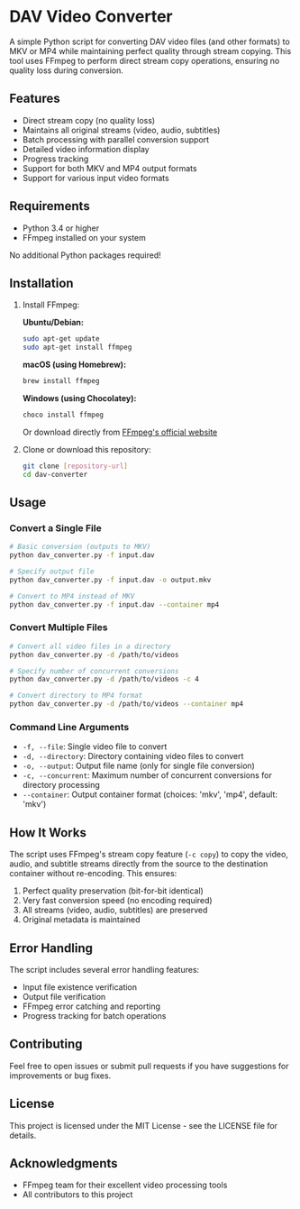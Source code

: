 # DAV Video Converter

A simple Python script for converting DAV video files (and other formats) to MKV or MP4 while maintaining perfect quality through stream copying. This tool uses FFmpeg to perform direct stream copy operations, ensuring no quality loss during conversion.

## Features

- Direct stream copy (no quality loss)
- Maintains all original streams (video, audio, subtitles)
- Batch processing with parallel conversion support
- Detailed video information display
- Progress tracking
- Support for both MKV and MP4 output formats
- Support for various input video formats

## Requirements

- Python 3.4 or higher
- FFmpeg installed on your system

No additional Python packages required!

## Installation

1. Install FFmpeg:

   **Ubuntu/Debian:**
   ```bash
   sudo apt-get update
   sudo apt-get install ffmpeg
   ```

   **macOS (using Homebrew):**
   ```bash
   brew install ffmpeg
   ```

   **Windows (using Chocolatey):**
   ```bash
   choco install ffmpeg
   ```
   Or download directly from [FFmpeg's official website](https://ffmpeg.org/download.html)

2. Clone or download this repository:
   ```bash
   git clone [repository-url]
   cd dav-converter
   ```

## Usage

### Convert a Single File

```bash
# Basic conversion (outputs to MKV)
python dav_converter.py -f input.dav

# Specify output file
python dav_converter.py -f input.dav -o output.mkv

# Convert to MP4 instead of MKV
python dav_converter.py -f input.dav --container mp4
```

### Convert Multiple Files

```bash
# Convert all video files in a directory
python dav_converter.py -d /path/to/videos

# Specify number of concurrent conversions
python dav_converter.py -d /path/to/videos -c 4

# Convert directory to MP4 format
python dav_converter.py -d /path/to/videos --container mp4
```

### Command Line Arguments

- `-f, --file`: Single video file to convert
- `-d, --directory`: Directory containing video files to convert
- `-o, --output`: Output file name (only for single file conversion)
- `-c, --concurrent`: Maximum number of concurrent conversions for directory processing
- `--container`: Output container format (choices: 'mkv', 'mp4', default: 'mkv')

## How It Works

The script uses FFmpeg's stream copy feature (`-c copy`) to copy the video, audio, and subtitle streams directly from the source to the destination container without re-encoding. This ensures:

1. Perfect quality preservation (bit-for-bit identical)
2. Very fast conversion speed (no encoding required)
3. All streams (video, audio, subtitles) are preserved
4. Original metadata is maintained

## Error Handling

The script includes several error handling features:
- Input file existence verification
- Output file verification
- FFmpeg error catching and reporting
- Progress tracking for batch operations

## Contributing

Feel free to open issues or submit pull requests if you have suggestions for improvements or bug fixes.

## License

This project is licensed under the MIT License - see the LICENSE file for details.

## Acknowledgments

- FFmpeg team for their excellent video processing tools
- All contributors to this project
